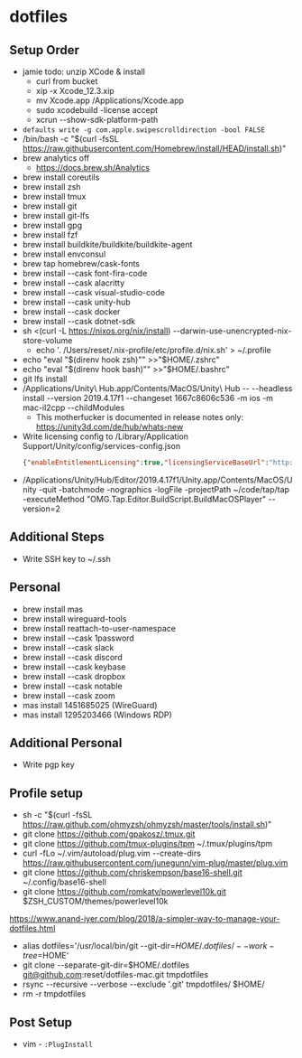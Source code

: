 # dotfiles

## Setup Order

* jamie todo: unzip XCode & install
  * curl from bucket
  * xip -x Xcode_12.3.xip
  * mv Xcode.app /Applications/Xcode.app
  * sudo xcodebuild -license accept
  * xcrun --show-sdk-platform-path
* `defaults write -g com.apple.swipescrolldirection -bool FALSE`
* /bin/bash -c "$(curl -fsSL https://raw.githubusercontent.com/Homebrew/install/HEAD/install.sh)"
* brew analytics off
  * https://docs.brew.sh/Analytics
* brew install coreutils
* brew install zsh
* brew install tmux
* brew install git
* brew install git-lfs
* brew install gpg
* brew install fzf
* brew install buildkite/buildkite/buildkite-agent
* brew install envconsul
* brew tap homebrew/cask-fonts
* brew install --cask font-fira-code
* brew install --cask alacritty
* brew install --cask visual-studio-code
* brew install --cask unity-hub
* brew install --cask docker
* brew install --cask dotnet-sdk
* sh <(curl -L https://nixos.org/nix/install) --darwin-use-unencrypted-nix-store-volume
  * echo '. /Users/reset/.nix-profile/etc/profile.d/nix.sh' > ~/.profile
* echo "eval \"\$(direnv hook zsh)\"" >>"$HOME/.zshrc"
* echo "eval \"\$(direnv hook bash)\"" >>"$HOME/.bashrc"
* git lfs install
* /Applications/Unity\ Hub.app/Contents/MacOS/Unity\ Hub -- --headless install --version 2019.4.17f1 --changeset 1667c8606c536 -m ios -m mac-il2cpp --childModules
  * This motherfucker is documented in release notes only: https://unity3d.com/de/hub/whats-new
* Write licensing config to /Library/Application Support/Unity/config/services-config.json
  ```json
  {"enableEntitlementLicensing":true,"licensingServiceBaseUrl":"http://10.0.50.124:80","enableFloatingApi":true,"clientConnectTimeoutSec":5,"clientHandshakeTimeoutSec":10}
  ```
* /Applications/Unity/Hub/Editor/2019.4.17f1/Unity.app/Contents/MacOS/Unity -quit -batchmode -nographics -logFile -projectPath ~/code/tap/tap -executeMethod "OMG.Tap.Editor.BuildScript.BuildMacOSPlayer" --version=2

## Additional Steps

* Write SSH key to ~/.ssh

## Personal

* brew install mas
* brew install wireguard-tools
* brew install reattach-to-user-namespace
* brew install --cask 1password
* brew install --cask slack
* brew install --cask discord
* brew install --cask keybase
* brew install --cask dropbox
* brew install --cask notable
* brew install --cask zoom
* mas install 1451685025 (WireGuard)
* mas install 1295203466 (Windows RDP)

## Additional Personal

* Write pgp key

## Profile setup

* sh -c "$(curl -fsSL https://raw.github.com/ohmyzsh/ohmyzsh/master/tools/install.sh)"
* git clone https://github.com/gpakosz/.tmux.git
* git clone https://github.com/tmux-plugins/tpm ~/.tmux/plugins/tpm
* curl -fLo ~/.vim/autoload/plug.vim --create-dirs \
    https://raw.githubusercontent.com/junegunn/vim-plug/master/plug.vim
* git clone https://github.com/chriskempson/base16-shell.git ~/.config/base16-shell
* git clone https://github.com/romkatv/powerlevel10k.git $ZSH_CUSTOM/themes/powerlevel10k

https://www.anand-iyer.com/blog/2018/a-simpler-way-to-manage-your-dotfiles.html

* alias dotfiles='/usr/local/bin/git --git-dir=$HOME/.dotfiles/ --work-tree=$HOME'
* git clone --separate-git-dir=$HOME/.dotfiles git@github.com:reset/dotfiles-mac.git tmpdotfiles
* rsync --recursive --verbose --exclude '.git' tmpdotfiles/ $HOME/
* rm -r tmpdotfiles

## Post Setup

* vim - `:PlugInstall`
